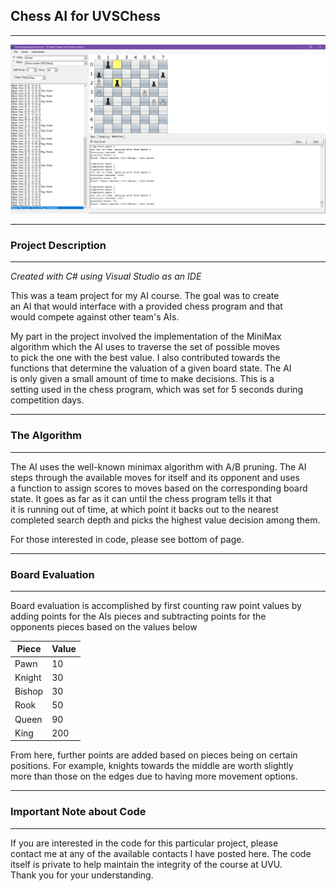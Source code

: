 ## Chess AI for UVSChess

---

<img src="img/chess2.png?raw=true">

---

### Project Description

---

*Created with C# using Visual Studio as an IDE*

This was a team project for my AI course. The goal was to create  
an AI that would interface with a provided chess program and that  
would compete against other team's AIs.

My part in the project involved the implementation of the MiniMax  
algorithm which the AI uses to traverse the set of possible moves  
to pick the one with the best value. I also contributed towards the  
functions that determine the valuation of a given board state. The AI  
is only given a small amount of time to make decisions. This is a  
setting used in the chess program, which was set for 5 seconds during  
competition days.

---

### The Algorithm

---

The AI uses the well-known minimax algorithm with A/B pruning. The AI  
steps through the available moves for itself and its opponent and uses  
a function to assign scores to moves based on the corresponding board  
state. It goes as far as it can until the chess program tells it that  
it is running out of time, at which point it backs out to the nearest   
completed search depth and picks the highest value decision among them.

For those interested in code, please see bottom of page.

---

### Board Evaluation

---

Board evaluation is accomplished by first counting raw point values by  
adding points for the AIs pieces and subtracting points for the  
opponents pieces based on the values below

|Piece|Value|
|-----|-----|
|Pawn| 10|
|Knight | 30|
|Bishop | 30|
|Rook | 50|
|Queen | 90|
|King | 200|

From here, further points are added based on pieces being on certain  
positions. For example, knights towards the middle are worth slightly  
more than those on the edges due to having more movement options.

---


### Important Note about Code

---

If you are interested in the code for this particular project, please  
contact me at any of the available contacts I have posted here. The code  
itself is private to help maintain the integrity of the course at UVU.  
Thank you for your understanding.
